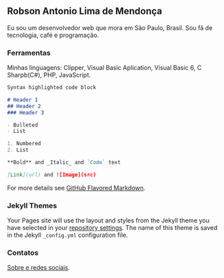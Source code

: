 ## Robson Antonio Lima de Mendonça

Eu sou um desenvolvedor web que mora em São Paulo, Brasil. Sou fã de tecnologia, café e programação.

### Ferramentas

Minhas linguagens: Clipper, Visual Basic Aplication, Visual Basic 6, C Sharpb(C#), PHP, JavaScript.

```markdown
Syntax highlighted code block

# Header 1
## Header 2
### Header 3

- Bulleted
- List

1. Numbered
2. List

**Bold** and _Italic_ and `Code` text

[Link](url) and ![Image](src)
```

For more details see [GitHub Flavored Markdown](https://guides.github.com/features/mastering-markdown/).

### Jekyll Themes

Your Pages site will use the layout and styles from the Jekyll theme you have selected in your [repository settings](https://github.com/robsonamendonca/robsonamendonc/settings). The name of this theme is saved in the Jekyll `_config.yml` configuration file.

### Contatos

 [Sobre e redes sociais](https://about.me/robsonamendonca).
